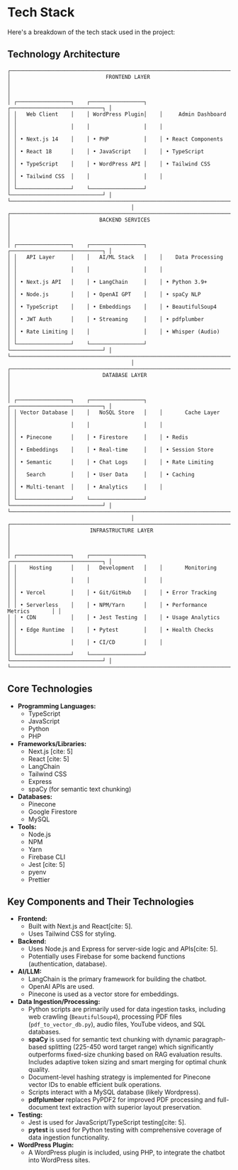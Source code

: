 # Tech Stack

Here's a breakdown of the tech stack used in the project:

## Technology Architecture

```text
┌───────────────────────────────────────────────────────────────────────────────┐
│                              FRONTEND LAYER                                   │
│                                                                               │
│ ┌─────────────────┐    ┌─────────────────┐    ┌─────────────────────────────┐ │
│ │   Web Client    │    │ WordPress Plugin│    │     Admin Dashboard         │ │
│ │                 │    │                 │    │                             │ │
│ │ • Next.js 14    │    │ • PHP           │    │ • React Components          │ │
│ │ • React 18      │    │ • JavaScript    │    │ • TypeScript                │ │
│ │ • TypeScript    │    │ • WordPress API │    │ • Tailwind CSS              │ │
│ │ • Tailwind CSS  │    │                 │    │                             │ │
│ └─────────────────┘    └─────────────────┘    └─────────────────────────────┘ │
└───────────────────────────────────────────────────────────────────────────────┘
                                       │
┌───────────────────────────────────────────────────────────────────────────────┐
│                            BACKEND SERVICES                                   │
│                                                                               │
│ ┌─────────────────┐    ┌─────────────────┐    ┌─────────────────────────────┐ │
│ │   API Layer     │    │   AI/ML Stack   │    │    Data Processing          │ │
│ │                 │    │                 │    │                             │ │
│ │ • Next.js API   │    │ • LangChain     │    │ • Python 3.9+               │ │
│ │ • Node.js       │    │ • OpenAI GPT    │    │ • spaCy NLP                 │ │
│ │ • TypeScript    │    │ • Embeddings    │    │ • BeautifulSoup4            │ │
│ │ • JWT Auth      │    │ • Streaming     │    │ • pdfplumber                │ │
│ │ • Rate Limiting │    │                 │    │ • Whisper (Audio)           │ │
│ └─────────────────┘    └─────────────────┘    └─────────────────────────────┘ │
└───────────────────────────────────────────────────────────────────────────────┘
                                       │
┌───────────────────────────────────────────────────────────────────────────────┐
│                             DATABASE LAYER                                    │
│                                                                               │
│ ┌─────────────────┐    ┌─────────────────┐    ┌─────────────────────────────┐ │
│ │ Vector Database │    │   NoSQL Store   │    │       Cache Layer           │ │
│ │                 │    │                 │    │                             │ │
│ │ • Pinecone      │    │ • Firestore     │    │ • Redis                     │ │
│ │ • Embeddings    │    │ • Real-time     │    │ • Session Store             │ │
│ │ • Semantic      │    │ • Chat Logs     │    │ • Rate Limiting             │ │
│ │   Search        │    │ • User Data     │    │ • Caching                   │ │
│ │ • Multi-tenant  │    │ • Analytics     │    │                             │ │
│ └─────────────────┘    └─────────────────┘    └─────────────────────────────┘ │
└───────────────────────────────────────────────────────────────────────────────┘
                                       │
┌───────────────────────────────────────────────────────────────────────────────┐
│                         INFRASTRUCTURE LAYER                                  │
│                                                                               │
│ ┌─────────────────┐    ┌─────────────────┐    ┌─────────────────────────────┐ │
│ │    Hosting      │    │   Development   │    │       Monitoring            │ │
│ │                 │    │                 │    │                             │ │
│ │ • Vercel        │    │ • Git/GitHub    │    │ • Error Tracking            │ │
│ │ • Serverless    │    │ • NPM/Yarn      │    │ • Performance Metrics       │ │
│ │ • CDN           │    │ • Jest Testing  │    │ • Usage Analytics           │ │
│ │ • Edge Runtime  │    │ • Pytest        │    │ • Health Checks             │ │
│ │                 │    │ • CI/CD         │    │                             │ │
│ └─────────────────┘    └─────────────────┘    └─────────────────────────────┘ │
└───────────────────────────────────────────────────────────────────────────────┘
```

## Core Technologies

- **Programming Languages:**
  - TypeScript
  - JavaScript
  - Python
  - PHP
- **Frameworks/Libraries:**
  - Next.js [cite: 5]
  - React [cite: 5]
  - LangChain
  - Tailwind CSS
  - Express
  - spaCy (for semantic text chunking)
- **Databases:**
  - Pinecone
  - Google Firestore
  - MySQL
- **Tools:**
  - Node.js
  - NPM
  - Yarn
  - Firebase CLI
  - Jest [cite: 5]
  - pyenv
  - Prettier

## Key Components and Their Technologies

- **Frontend:**
  - Built with Next.js and React[cite: 5].
  - Uses Tailwind CSS for styling.
- **Backend:**
  - Uses Node.js and Express for server-side logic and APIs[cite: 5].
  - Potentially uses Firebase for some backend functions (authentication, database).
- **AI/LLM:**
  - LangChain is the primary framework for building the chatbot.
  - OpenAI APIs are used.
  - Pinecone is used as a vector store for embeddings.
- **Data Ingestion/Processing:**
  - Python scripts are primarily used for data ingestion tasks, including web crawling (`BeautifulSoup4`), processing
    PDF files (`pdf_to_vector_db.py`), audio files, YouTube videos, and SQL databases.
  - **spaCy** is used for semantic text chunking with dynamic paragraph-based splitting (225-450 word target range)
    which significantly outperforms fixed-size chunking based on RAG evaluation results. Includes adaptive token sizing
    and smart merging for optimal chunk quality.
  - Document-level hashing strategy is implemented for Pinecone vector IDs to enable efficient bulk operations.
  - Scripts interact with a MySQL database (likely Wordpress).
  - **pdfplumber** replaces PyPDF2 for improved PDF processing and full-document text extraction with superior layout
    preservation.
- **Testing:**
  - Jest is used for JavaScript/TypeScript testing[cite: 5].
  - **pytest** is used for Python testing with comprehensive coverage of data ingestion functionality.
- **WordPress Plugin:**
  - A WordPress plugin is included, using PHP, to integrate the chatbot into WordPress sites.
